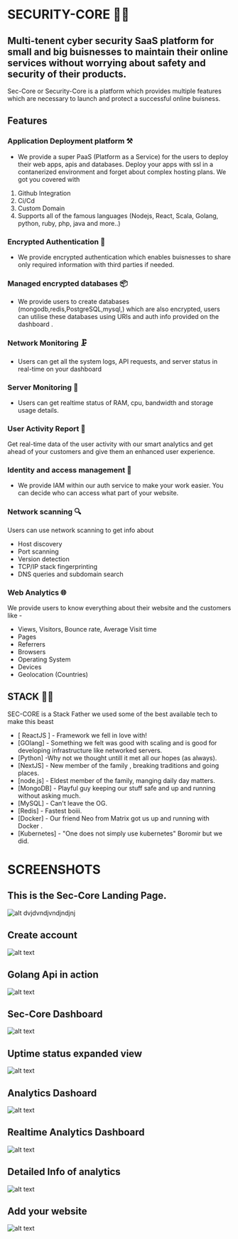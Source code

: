 # SECURITY-CORE 👮‍♂️
## Multi-tenent cyber security SaaS platform for small and big buisnesses to maintain their online services without worrying about safety and security of their products. 


Sec-Core or Security-Core is a platform which provides multiple features which are necessary to launch and protect a successful online buisness.


## Features
### Application Deployment platform ⚒
- We provide a super PaaS (Platform as a Service) for the users to deploy their web apps, apis and databases. Deploy your apps with ssl in a contanerized environment and forget about complex hosting plans. We got you covered with
1. Github Integration
2. Ci/Cd
 3. Custom Domain
 4.  Supports all of the famous languages (Nodejs, React, Scala, Golang, python, ruby, php, java and more..)

### Encrypted Authentication 🔑
- We provide encrypted authentication which enables buisnesses to share only required information with third parties if needed.
### Managed encrypted databases 📦
- We provide users to create databases (mongodb,redis,PostgreSQL,mysql,) which are also encrypted, users can utilise these databases using URIs and auth info provided on the dashboard .
### Network Monitoring 🗜
- Users can get all the system logs, API requests, and server status in real-time on your dashboard
### Server Monitoring 👀
- Users can get realtime status of RAM, cpu, bandwidth and storage usage details.
### User Activity Report 📃
Get real-time data of the user activity with our smart analytics and get ahead of your customers and give them an enhanced user experience.
### Identity and access management 🛂
- We provide IAM within our auth service to make your work easier. You can decide who can access what part of your website.
### Network scanning 🔍
Users can use network scanning to get info about
- Host discovery
- Port scanning
- Version detection
- TCP/IP stack fingerprinting 
- DNS queries and subdomain search
### Web Analytics 🌐
We provide users to know everything about their website and the customers like - 
- Views, Visitors, Bounce rate, Average Visit time
- Pages
- Referrers
- Browsers
- Operating System
- Devices
- Geolocation (Countries)







## STACK 👩‍💻

SEC-CORE is a Stack Father we used some of the best available tech to make this beast

- [ ReactJS ]  - Framework we fell in love with!
- [GOlang] - Something we felt was good with scaling and is good for developing infrastructure like networked servers.
- [Python] -Why not we thought untill it met all our hopes (as always).
- [NextJS] - New member of the family , breaking traditions and going places.
- [node.js] - Eldest member of the family, manging daily day matters. 
- [MongoDB] - Playful guy keeping our stuff safe and up and running without asking much. 
- [MySQL] - Can't leave the OG.
- [Redis] - Fastest boiii.
- [Docker] - Our friend Neo from Matrix got us up and running with Docker .
- [Kubernetes] - "One does not simply use kubernetes" Boromir
but we did.


# SCREENSHOTS
## This is the Sec-Core Landing Page. 
![alt dvjdvndjvndjndjnj](https://github.com/GaurangShukla/Sec-Core/blob/main/imagedash.png?raw=true)


## Create account
![alt text](https://github.com/GaurangShukla/Sec-Core/blob/main/signup.png?raw=true)

## Golang Api in action
![alt text](https://github.com/GaurangShukla/Sec-Core/blob/main/auth.png?raw=true)
## Sec-Core Dashboard
![alt text](https://github.com/GaurangShukla/Sec-Core/blob/main/image2.png?raw=true)
## Uptime status expanded view
![alt text](https://github.com/GaurangShukla/Sec-Core/blob/main/image1.png?raw=true)
## Analytics Dashoard 
![alt text](https://github.com/GaurangShukla/Sec-Core/blob/main/image3.png?raw=true)
## Realtime Analytics Dashboard
![alt text](https://github.com/GaurangShukla/Sec-Core/blob/main/image5.png?raw=true)
## Detailed Info of analytics
![alt text](https://github.com/GaurangShukla/Sec-Core/blob/main/image6.png?raw=true)
## Add your website
![alt text](https://github.com/GaurangShukla/Sec-Core/blob/main/image4.png?raw=true)







